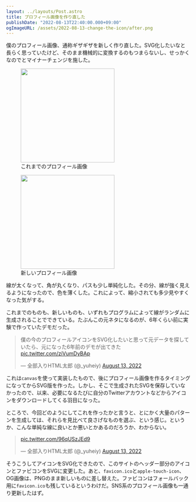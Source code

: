 ```yaml
---
layout: ../layouts/Post.astro
title: プロフィール画像を作り直した
publishDate: "2022-08-13T22:40:00.000+09:00"
ogImageURL: /assets/2022-08-13-change-the-icon/after.png
---
```


僕のプロフィール画像、通称ギザギザを新しく作り直した。SVG化したいなと長らく思っていたけど、そのまま機械的に変換するのもつまらないし、せっかくなのでとマイナーチェンジを施した。

<figure>
<img class="box-content border dark:border-0" src="/assets/2022-08-13-change-the-icon/before.png" alt="" style="width: 16rem;">
<figcaption>これまでのプロフィール画像</figcaption>
</figure>

<figure>
<img class="box-content border dark:border-0" src="/assets/2022-08-13-change-the-icon/after.png" alt="" style="width: 16rem;">
<figcaption>新しいプロフィール画像</figcaption>
</figure>

線が太くなって、角が丸くなり、パスも少し単純化した。その分、線が強く見えるようになったので、色を薄くした。これによって、縮小されても多少見やすくなった気がする。

これまでのものも、新しいものも、いずれもプログラムによって線がランダムに生成されることでできている。たぶんこの元ネタになるのが、6年くらい前に実験で作っていたデモだった。

<blockquote class="twitter-tweet"><p lang="ja" dir="ltr">僕の今のプロフィールアイコンをSVG化したいと思って元データを探していたら、元になった6年前のデモが出てきた <a href="https://t.co/ziVumDyBAp">pic.twitter.com/ziVumDyBAp</a></p>&mdash; 全部入りHTML太郎 (@_yuheiy) <a href="https://twitter.com/_yuheiy/status/1558387257186590720?ref_src=twsrc%5Etfw">August 13, 2022</a></blockquote> <script async src="https://platform.twitter.com/widgets.js" charset="utf-8"></script>

これは`canvas`を使って実装したもので、後にプロフィール画像を作るタイミングになってからSVG版を作った。しかし、そこで生成されたSVGを保存していなかったので、以来、必要になるたびに自分のTwitterアカウントなどからアイコンをダウンロードしてくる羽目になった。

ところで、今回どのようにしてこれを作ったかと言うと、とにかく大量のパターンを生成しては、それらを見比べて良さげなものを選ぶ、という感じ。というか、こんな単純な線に良いとか悪いとかあるのだろうか、わからない。

<blockquote class="twitter-tweet"><p lang="zxx" dir="ltr"><a href="https://t.co/96qUSzJEd9">pic.twitter.com/96qUSzJEd9</a></p>&mdash; 全部入りHTML太郎 (@_yuheiy) <a href="https://twitter.com/_yuheiy/status/1558405235328286720?ref_src=twsrc%5Etfw">August 13, 2022</a></blockquote> <script async src="https://platform.twitter.com/widgets.js" charset="utf-8"></script>

そうこうしてアイコンをSVG化できたので、このサイトのヘッダー部分のアイコンとファビコンをSVGに変更した。あと、`favicon.ico`と`apple-touch-icon`、OG画像は、PNGのまま新しいものに差し替えた。ファビコンはフォールバック用に`favicon.ico`も残しているというわけだ。SNS系のプロフィール画像も一通り更新したはず。
